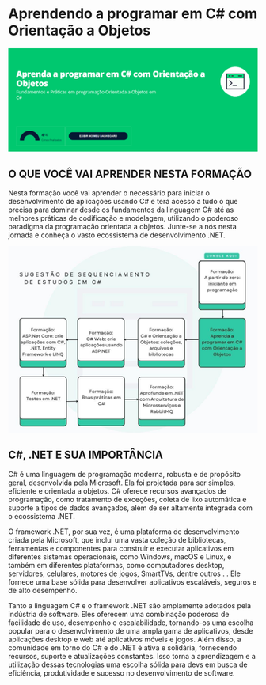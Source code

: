 
<h1>Aprendendo a programar em C# com Orientação a Objetos</h1>

![imagem](img/img1.png)

<h2>O QUE VOCÊ VAI APRENDER NESTA FORMAÇÃO</h2>
<p>
Nesta formação você vai aprender o necessário para iniciar o desenvolvimento de aplicações usando C# e terá acesso a tudo o que precisa para dominar desde os fundamentos da linguagem C# até as melhores práticas de codificação e modelagem, utilizando o poderoso paradigma da programação orientada a objetos. Junte-se a nós nesta jornada e conheça o vasto ecossistema de desenvolvimento .NET.
</p>

![imagem](img/img2.jpg)

<h2>C#, .NET E SUA IMPORTÂNCIA</h2>
<p>
C# é uma linguagem de programação moderna, robusta e de propósito geral, desenvolvida pela Microsoft. Ela foi projetada para ser simples, eficiente e orientada a objetos. C# oferece recursos avançados de programação, como tratamento de exceções, coleta de lixo automática e suporte a tipos de dados avançados, além de ser altamente integrada com o ecossistema .NET.

O framework .NET, por sua vez, é uma plataforma de desenvolvimento criada pela Microsoft, que inclui uma vasta coleção de bibliotecas, ferramentas e componentes para construir e executar aplicativos em diferentes sistemas operacionais, como Windows, macOS e Linux, e também em diferentes plataformas, como computadores desktop, servidores, celulares, motores de jogos, SmartTVs, dentre outros . . Ele fornece uma base sólida para desenvolver aplicativos escaláveis, seguros e de alto desempenho.

Tanto a linguagem C# e o framework .NET são amplamente adotados pela indústria de software. Eles oferecem uma combinação poderosa de facilidade de uso, desempenho e escalabilidade, tornando-os uma escolha popular para o desenvolvimento de uma ampla gama de aplicativos, desde aplicações desktop e web até aplicativos móveis e jogos. Além disso, a comunidade em torno do C# e do .NET é ativa e solidária, fornecendo recursos, suporte e atualizações constantes. Isso torna a aprendizagem e a utilização dessas tecnologias uma escolha sólida para devs em busca de eficiência, produtividade e sucesso no desenvolvimento de software.
</p>

